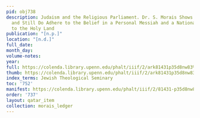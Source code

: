 ```yaml
---
pid: obj738
description: Judaism and the Religious Parliament. Dr. S. Morais Shows that Jews Can
  and Still Do Adhere to the Belief in a Personal Messiah and a National Restoration
  to the Holy Land
publication: "[n.p.]"
location: "[n.d.]"
full_date:
month_day:
volume-notes:
year:
full: https://colenda.library.upenn.edu/phalt/iiif/2/ark81431p35d8nw83%2FSHA256E-s7822964--ce2ae1891bc003c83689b927a9707e5540a69250e16c2904f6f9f25316bc14d5.jpeg/full/3500,/0/default.jpg
thumb: https://colenda.library.upenn.edu/phalt/iiif/2/ark81431p35d8nw83%2FSHA256E-s7822964--ce2ae1891bc003c83689b927a9707e5540a69250e16c2904f6f9f25316bc14d5.jpeg/full/!200,200/0/default.jpg
index_terms: Jewish Theological Seminary
toc: '752'
manifest: https://colenda.library.upenn.edu/phalt/iiif/2/81431-p35d8nw83/manifest
order: '737'
layout: qatar_item
collection: morais_ledger
---
```

